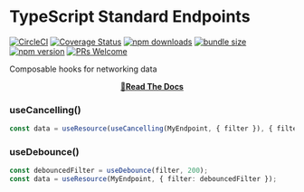 # TypeScript Standard Endpoints
[![CircleCI](https://circleci.com/gh/coinbase/rest-hooks.svg?style=shield)](https://circleci.com/gh/coinbase/rest-hooks)
[![Coverage Status](https://img.shields.io/coveralls/coinbase/rest-hooks.svg?style=flat-square)](https://coveralls.io/github/coinbase/rest-hooks?branch=master)
[![npm downloads](https://img.shields.io/npm/dm/@rest-hooks/hooks.svg?style=flat-square)](https://www.npmjs.com/package/@rest-hooks/hooks)
[![bundle size](https://img.shields.io/bundlephobia/minzip/@rest-hooks/hooks?style=flat-square)](https://bundlephobia.com/result?p=@rest-hooks/hooks)
[![npm version](https://img.shields.io/npm/v/@rest-hooks/hooks.svg?style=flat-square)](https://www.npmjs.com/package/@rest-hooks/hooks)
[![PRs Welcome](https://img.shields.io/badge/PRs-welcome-brightgreen.svg?style=flat-square)](http://makeapullrequest.com)

Composable hooks for networking data

<div align="center">

**[📖Read The Docs](https://resthooks.io/docs/next/api/Endpoint)**

</div>

### useCancelling()

```typescript
const data = useResource(useCancelling(MyEndpoint, { filter }), { filter });
```

### useDebounce()

```typescript
const debouncedFilter = useDebounce(filter, 200);
const data = useResource(MyEndpoint, { filter: debouncedFilter });
```
